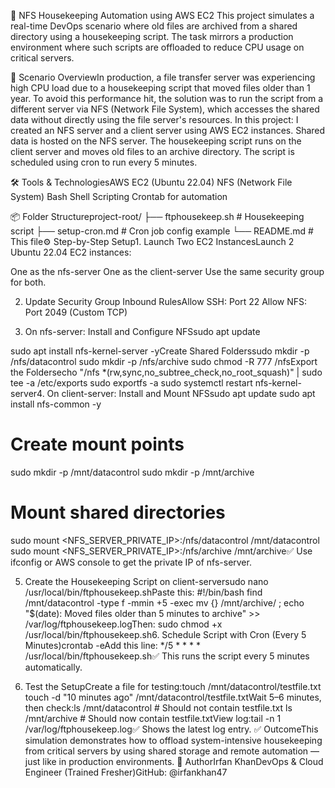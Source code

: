 📁 NFS Housekeeping Automation using AWS EC2
This project simulates a real-time DevOps scenario where old files are archived from a shared directory using a housekeeping script. The task mirrors a production environment where such scripts are offloaded to reduce CPU usage on critical servers.

🧠 Scenario OverviewIn production, a file transfer server was experiencing high CPU load due to a housekeeping script that moved files older than 1 year. To avoid this performance hit, the solution was to run the script from a different server via NFS (Network File System), which accesses the shared data without directly using the file server's resources.
In this project:
I created an NFS server and a client server using AWS EC2 instances.
Shared data is hosted on the NFS server.
The housekeeping script runs on the client server and moves old files to an archive directory.
The script is scheduled using cron to run every 5 minutes.

🛠️ Tools & TechnologiesAWS EC2 (Ubuntu 22.04)
NFS (Network File System)
Bash Shell Scripting
Crontab for automation

📦 Folder Structureproject-root/
├── ftphousekeep.sh        # Housekeeping script
├── setup-cron.md          # Cron job config example
└── README.md              # This file⚙️ Step-by-Step Setup1. Launch Two EC2 InstancesLaunch 2 Ubuntu 22.04 EC2 instances:

One as the nfs-server
One as the client-server
Use the same security group for both.

2. Update Security Group Inbound RulesAllow SSH: Port 22
Allow NFS: Port 2049 (Custom TCP)

4. On nfs-server: Install and Configure NFSsudo apt update

sudo apt install nfs-kernel-server -yCreate Shared Folderssudo mkdir -p /nfs/datacontrol
sudo mkdir -p /nfs/archive
sudo chmod -R 777 /nfsExport the Foldersecho "/nfs *(rw,sync,no_subtree_check,no_root_squash)" | sudo tee -a /etc/exports
sudo exportfs -a
sudo systemctl restart nfs-kernel-server4. On client-server: Install and Mount NFSsudo apt update
sudo apt install nfs-common -y

# Create mount points
sudo mkdir -p /mnt/datacontrol
sudo mkdir -p /mnt/archive
# Mount shared directories
sudo mount <NFS_SERVER_PRIVATE_IP>:/nfs/datacontrol /mnt/datacontrol
sudo mount <NFS_SERVER_PRIVATE_IP>:/nfs/archive /mnt/archive✅ Use ifconfig or AWS console to get the private IP of nfs-server.

5. Create the Housekeeping Script on client-serversudo nano /usr/local/bin/ftphousekeep.shPaste this:
#!/bin/bash
find /mnt/datacontrol -type f -mmin +5 -exec mv {} /mnt/archive/ \;
echo "$(date): Moved files older than 5 minutes to archive" >> /var/log/ftphousekeep.logThen:
sudo chmod +x /usr/local/bin/ftphousekeep.sh6. Schedule Script with Cron (Every 5 Minutes)crontab -eAdd this line:
*/5 * * * * /usr/local/bin/ftphousekeep.sh✅ This runs the script every 5 minutes automatically.

7. Test the SetupCreate a file for testing:touch /mnt/datacontrol/testfile.txt
touch -d "10 minutes ago" /mnt/datacontrol/testfile.txtWait 5–6 minutes, then check:ls /mnt/datacontrol         # Should not contain testfile.txt
ls /mnt/archive             # Should now contain testfile.txtView log:tail -n 1 /var/log/ftphousekeep.log✅ Shows the latest log entry.
✅ OutcomeThis simulation demonstrates how to offload system-intensive housekeeping from critical servers by using shared storage and remote automation — just like in production environments.
👤 AuthorIrfan KhanDevOps & Cloud Engineer (Trained Fresher)GitHub: @irfankhan47
